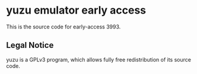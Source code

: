 yuzu emulator early access
=============

This is the source code for early-access 3993.

## Legal Notice

yuzu is a GPLv3 program, which allows fully free redistribution of its source code.